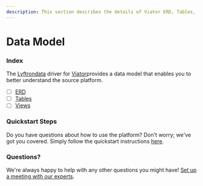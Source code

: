 ```yaml
---
description: This section describes the details of Viator ERD, Tables, and Views.
---
```


# Data Model

### Index

The  [Lyftrondata](https://www.lyftrondata.com/) driver for [Viator](None)provides a data model that enables you to better understand the source platform.

* [ ] [ERD](../../../marketing-analytics/viator/data-model/erd.md)
* [ ] [Tables](../../../marketing-analytics/viator/data-model/tables.md)
* [ ] [Views](../../../marketing-analytics/viator/data-model/views.md)

### Quickstart Steps

Do you have questions about how to use the platform? Don't worry; we've got you covered. Simply follow the quickstart instructions [here](../../../marketing-analytics/viator/quickstart-steps.md).

### Questions? <a href="#questions" id="questions"></a>

We're always happy to help with any other questions you might have! [Set up a meeting with our experts](https://www.lyftrondata.com/book-a-meeting/).

